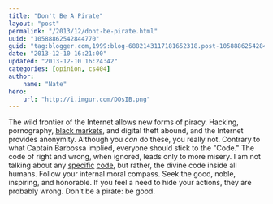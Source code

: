 ```yaml
---
title: "Don't Be A Pirate"
layout: "post"
permalink: "/2013/12/dont-be-pirate.html"
uuid: "10588862542844770"
guid: "tag:blogger.com,1999:blog-6882143117181652318.post-10588862542844770"
date: "2013-12-10 16:21:00"
updated: "2013-12-10 16:24:42"
categories: [opinion, cs404]
author: 
    name: "Nate"
hero:
    url: "http://i.imgur.com/DOsIB.png"
---
```



The wild frontier of the Internet allows new forms of piracy. Hacking, pornography, [black markets](http://en.wikipedia.org/wiki/Silk_Road_(marketplace)), and digital theft abound, and the Internet provides anonymity. Although you *can* do these, you really not. Contrary to what Captain Barbossa implied, everyone should stick to the "Code." The code of right and wrong, when ignored, leads only to more misery. I am not talking about any [specific](http://www.acm.org/about/code-of-ethics) [code](http://en.wikipedia.org/wiki/Pirate_code), but rather, the divine code inside all humans. Follow your internal moral compass. Seek the good, noble, inspiring, and honorable. If you feel a need to hide your actions, they are probably wrong. Don't be a pirate: be good.

